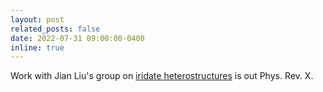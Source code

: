 ```yaml
---
layout: post
related_posts: false
date: 2022-07-31 09:00:00-0400
inline: true
---
```


Work with Jian Liu's group on [iridate heterostructures](/publications/#yang2022quasi) is out Phys. Rev. X.
